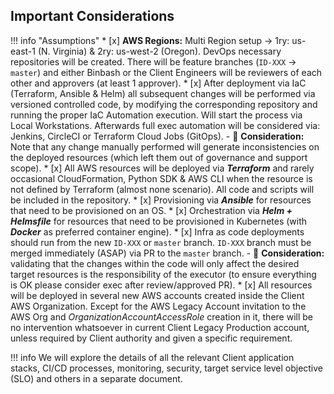 ## Important Considerations

!!! info "Assumptions"
    *   [x] **AWS Regions:** Multi Region setup → 1ry: us-east-1 (N. Virginia) & 2ry: us-west-2 (Oregon).
        DevOps necessary repositories will be created. There will be feature branches (`ID-XXX` -> `master`) and either
        Binbash or the Client Engineers will be reviewers of each other and approvers (at least 1 approver).
    *   [x] After deployment via IaC (Terraform, Ansible & Helm) all subsequent changes will be performed via versioned
        controlled code, by modifying the corresponding repository and running the proper IaC Automation execution. 
        Will start the process via Local Workstations. Afterwards full exec automation will be considered via: Jenkins, 
        CircleCI or Terraform Cloud Jobs (GitOps). 
        - :ledger: **Consideration:** Note that any change manually performed will generate inconsistencies on the deployed resources 
          (which left them out of governance and support scope).
    *   [x] All AWS resources will be deployed via **_Terraform_** and rarely occasional CloudFormation, Python SDK & AWS CLI
        when the resource is not defined by Terraform (almost none scenario). All code and scripts will be included in the 
        repository.
    *   [x] Provisioning via **_Ansible_** for resources that need to be provisioned on an OS.
    *   [x] Orchestration via **_Helm + Helmsfile_** for resources that need to be provisioned in Kubernetes
        (with **_Docker_** as preferred container engine).
    *   [x] Infra as code deployments should run from the new `ID-XXX` or `master` branch. `ID-XXX` branch must be merged 
        immediately (ASAP) via PR to the `master` branch. 
           - :ledger: **Consideration:** validating that the changes within the code will only affect the desired target resources
            is the responsibility of the executor (to ensure everything is OK please consider exec after review/approved PR).
    *   [x] All resources will be deployed in several new AWS accounts created inside the Client AWS Organization. 
        Except for the AWS Legacy Account invitation to the AWS Org and _OrganizationAccountAccessRole_ creation in it, 
        there will be no intervention whatsoever in current Client Legacy Production account, unless required by Client 
        authority and given a specific requirement.
        
!!! info 
    We will explore the details of all the relevant Client application stacks, CI/CD processes, 
    monitoring, security, target service level objective (SLO) and others in a separate document.